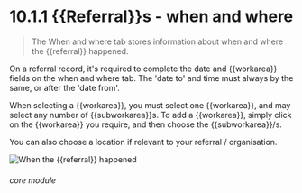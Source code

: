 # 10.1.1    {{Referral}}s - when and where

> The When and where tab stores information about when and where the {{referral}} happened. 

On a referral record, it's required to complete the date and {{workarea}} fields on the when and where tab.  The 'date to' and time must always by the same, or after the 'date from'. 

When selecting a {{workarea}}, you must select one {{workarea}}, and may select any number of {{subworkarea}}s. To add a {{workarea}}, simply click on the {{workarea}} you require, and then choose the {{subworkarea}}/s.

You can also choose a location if relevant to your referral / organisation.

![When the {{referral}} happened]({{imgpath}}193a.png) 

###### core module

